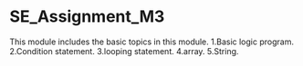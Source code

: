 # SE_Assignment_M3

This module includes the basic topics in this module.
1.Basic logic program.
2.Condition statement.
3.looping statement.
4.array.
5.String.
